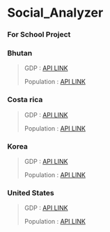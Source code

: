 # Social_Analyzer
### For School Project

### Bhutan
> GDP : [API LINK](https://api.worldbank.org/v2/country/BTN/indicator/NY.GDP.MKTP.CD?format=json)
> 
> Population : [API LINK](https://api.worldbank.org/v2/country/BTN/indicator/SP.POP.TOTL?format=json)

### Costa rica
> GDP : [API LINK](https://api.worldbank.org/v2/country/CR/indicator/NY.GDP.MKTP.CD?format=json)
> 
> Population : [API LINK](https://api.worldbank.org/v2/country/CR/indicator/SP.POP.TOTL?format=json)

### Korea
> GDP : [API LINK](https://api.worldbank.org/v2/country/KR/indicator/NY.GDP.MKTP.CD?format=json)
> 
> Population : [API LINK](https://api.worldbank.org/v2/country/KR/indicator/SP.POP.TOTL?format=json)

### United States
> GDP : [API LINK](https://api.worldbank.org/v2/country/US/indicator/NY.GDP.MKTP.CD?format=json)
> 
> Population : [API LINK](https://api.worldbank.org/v2/country/US/indicator/SP.POP.TOTL?format=json)
